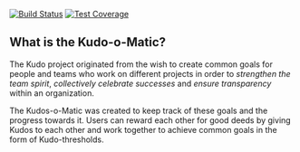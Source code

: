 [![Build Status](https://travis-ci.org/kabisa/kudos-backend.png?branch=master)](https://travis-ci.org/kabisa/kudos-backend.png?branch=master)
[![Test Coverage](https://raw.github.com/kabisa/kudos-backend/master/lib/assets/coverage.svg?sanitize=true)](https://github.com/kabisa/kudos-backend/blob/master/lib/assets/coverage.svg)

## What is the Kudo-o-Matic?
The Kudo project originated from the wish to create common goals for people and teams who work on different projects in order to *strengthen the team spirit*, *collectively celebrate successes* and *ensure transparency* within an organization.

The Kudos-o-Matic was created to keep track of these goals and the progress towards it. 
Users can reward each other for good deeds by giving Kudos to each other and work together to achieve common goals in the form of Kudo-thresholds.
